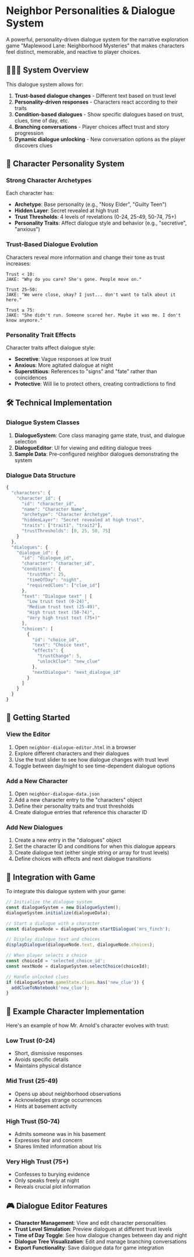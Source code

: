 # Neighbor Personalities & Dialogue System

A powerful, personality-driven dialogue system for the narrative exploration game "Maplewood Lane: Neighborhood Mysteries" that makes characters feel distinct, memorable, and reactive to player choices.

## 🧑‍🤝‍🧑 System Overview

This dialogue system allows for:

1. **Trust-based dialogue changes** - Different text based on trust level
2. **Personality-driven responses** - Characters react according to their traits
3. **Condition-based dialogues** - Show specific dialogues based on trust, clues, time of day, etc.
4. **Branching conversations** - Player choices affect trust and story progression
5. **Dynamic dialogue unlocking** - New conversation options as the player discovers clues

## 👥 Character Personality System

### Strong Character Archetypes

Each character has:

- **Archetype**: Base personality (e.g., "Nosy Elder", "Guilty Teen")
- **Hidden Layer**: Secret revealed at high trust 
- **Trust Thresholds**: 4 levels of revelations (0-24, 25-49, 50-74, 75+)
- **Personality Traits**: Affect dialogue style and behavior (e.g., "secretive", "anxious")

### Trust-Based Dialogue Evolution

Characters reveal more information and change their tone as trust increases:

```
Trust < 10:
JAKE: "Why do you care? She's gone. People move on."

Trust 25–50:
JAKE: "We were close, okay? I just... don't want to talk about it here."

Trust ≥ 75:
JAKE: "She didn't run. Someone scared her. Maybe it was me. I don't know anymore."
```

### Personality Trait Effects

Character traits affect dialogue style:

- **Secretive**: Vague responses at low trust
- **Anxious**: More agitated dialogue at night
- **Superstitious**: References to "signs" and "fate" rather than coincidences
- **Protective**: Will lie to protect others, creating contradictions to find

## 🛠️ Technical Implementation

### Dialogue System Classes

1. **DialogueSystem**: Core class managing game state, trust, and dialogue selection
2. **DialogueEditor**: UI for viewing and editing dialogue trees
3. **Sample Data**: Pre-configured neighbor dialogues demonstrating the system

### Dialogue Data Structure

```javascript
{
  "characters": {
    "character_id": {
      "id": "character_id",
      "name": "Character Name",
      "archetype": "Character Archetype",
      "hiddenLayer": "Secret revealed at high trust",
      "traits": ["trait1", "trait2"],
      "trustThresholds": [0, 25, 50, 75]
    }
  },
  "dialogues": {
    "dialogue_id": {
      "id": "dialogue_id",
      "character": "character_id",
      "conditions": {
        "trustMin": 25,
        "timeOfDay": "night",
        "requiredClues": ["clue_id"]
      },
      "text": "Dialogue text" | [
        "Low trust text (0-24)",
        "Medium trust text (25-49)",
        "High trust text (50-74)",
        "Very high trust text (75+)"
      ],
      "choices": [
        {
          "id": "choice_id",
          "text": "Choice text",
          "effects": {
            "trustChange": 5,
            "unlockClue": "new_clue"
          },
          "nextDialogue": "next_dialogue_id"
        }
      ]
    }
  }
}
```

## 🚀 Getting Started

### View the Editor

1. Open `neighbor-dialogue-editor.html` in a browser
2. Explore different characters and their dialogues
3. Use the trust slider to see how dialogue changes with trust level
4. Toggle between day/night to see time-dependent dialogue options

### Add a New Character

1. Open `neighbor-dialogue-data.json`
2. Add a new character entry to the "characters" object
3. Define their personality traits and trust thresholds
4. Create dialogue entries that reference this character ID

### Add New Dialogues

1. Create a new entry in the "dialogues" object
2. Set the character ID and conditions for when this dialogue appears
3. Create dialogue text (either single string or array for trust levels)
4. Define choices with effects and next dialogue transitions

## 📝 Integration with Game

To integrate this dialogue system with your game:

```javascript
// Initialize the dialogue system
const dialogueSystem = new DialogueSystem();
dialogueSystem.initialize(dialogueData);

// Start a dialogue with a character
const dialogueNode = dialogueSystem.startDialogue('mrs_finch');

// Display dialogue text and choices
displayDialogue(dialogueNode.text, dialogueNode.choices);

// When player selects a choice
const choiceId = 'selected_choice_id';
const nextNode = dialogueSystem.selectChoice(choiceId);

// Handle unlocked clues
if (dialogueSystem.gameState.clues.has('new_clue')) {
  addClueToNotebook('new_clue');
}
```

## 🧪 Example Character Implementation

Here's an example of how Mr. Arnold's character evolves with trust:

### Low Trust (0-24)

- Short, dismissive responses
- Avoids specific details
- Maintains physical distance

### Mid Trust (25-49)

- Opens up about neighborhood observations
- Acknowledges strange occurrences
- Hints at basement activity

### High Trust (50-74)

- Admits someone was in his basement
- Expresses fear and concern
- Shares limited information about Iris

### Very High Trust (75+)

- Confesses to burying evidence
- Only speaks freely at night
- Reveals crucial plot information

## 🎮 Dialogue Editor Features

- **Character Management**: View and edit character personalities
- **Trust Level Simulation**: Preview dialogues at different trust levels
- **Time of Day Toggle**: See how dialogue changes between day and night
- **Dialogue Tree Visualization**: Edit and manage branching conversations
- **Export Functionality**: Save dialogue data for game integration 